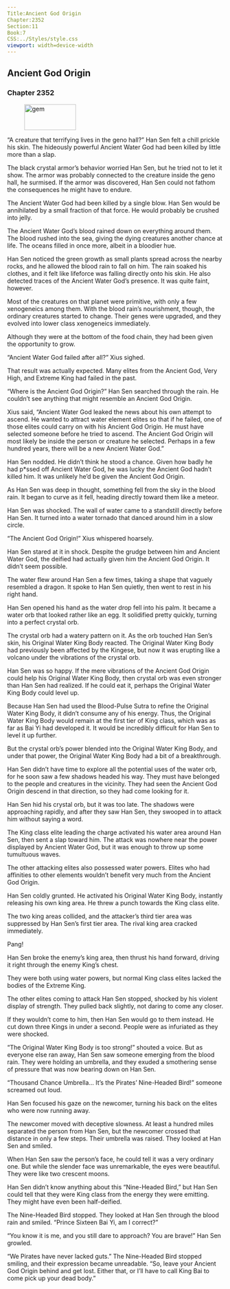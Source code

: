 ```yaml
---
Title:Ancient God Origin 
Chapter:2352 
Section:11 
Book:7 
CSS:../Styles/style.css 
viewport: width=device-width
---
```

  
## Ancient God Origin
### Chapter 2352
  
<figure>
	<img src="../Images/gem.gif" alt="gem" id="gem" width="120" height="60" />
</figure>
  

  
“A creature that terrifying lives in the geno hall?” Han Sen felt a chill prickle his skin. The hideously powerful Ancient Water God had been killed by little more than a slap.

The black crystal armor’s behavior worried Han Sen, but he tried not to let it show. The armor was probably connected to the creature inside the geno hall, he surmised. If the armor was discovered, Han Sen could not fathom the consequences he might have to endure.

The Ancient Water God had been killed by a single blow. Han Sen would be annihilated by a small fraction of that force. He would probably be crushed into jelly.

The Ancient Water God’s blood rained down on everything around them. The blood rushed into the sea, giving the dying creatures another chance at life. The oceans filled in once more, albeit in a bloodier hue.

Han Sen noticed the green growth as small plants spread across the nearby rocks, and he allowed the blood rain to fall on him. The rain soaked his clothes, and it felt like lifeforce was falling directly onto his skin. He also detected traces of the Ancient Water God’s presence. It was quite faint, however.

Most of the creatures on that planet were primitive, with only a few xenogeneics among them. With the blood rain’s nourishment, though, the ordinary creatures started to change. Their genes were upgraded, and they evolved into lower class xenogeneics immediately.

Although they were at the bottom of the food chain, they had been given the opportunity to grow.

“Ancient Water God failed after all?” Xius sighed.

That result was actually expected. Many elites from the Ancient God, Very High, and Extreme King had failed in the past.

“Where is the Ancient God Origin?” Han Sen searched through the rain. He couldn’t see anything that might resemble an Ancient God Origin.

Xius said, “Ancient Water God leaked the news about his own attempt to ascend. He wanted to attract water element elites so that if he failed, one of those elites could carry on with his Ancient God Origin. He must have selected someone before he tried to ascend. The Ancient God Origin will most likely be inside the person or creature he selected. Perhaps in a few hundred years, there will be a new Ancient Water God.”

Han Sen nodded. He didn’t think he stood a chance. Given how badly he had p*ssed off Ancient Water God, he was lucky the Ancient God hadn’t killed him. It was unlikely he’d be given the Ancient God Origin.

As Han Sen was deep in thought, something fell from the sky in the blood rain. It began to curve as it fell, heading directly toward them like a meteor.

Han Sen was shocked. The wall of water came to a standstill directly before Han Sen. It turned into a water tornado that danced around him in a slow circle.

“The Ancient God Origin!” Xius whispered hoarsely.

Han Sen stared at it in shock. Despite the grudge between him and Ancient Water God, the deified had actually given him the Ancient God Origin. It didn’t seem possible.

The water flew around Han Sen a few times, taking a shape that vaguely resembled a dragon. It spoke to Han Sen quietly, then went to rest in his right hand.

Han Sen opened his hand as the water drop fell into his palm. It became a water orb that looked rather like an egg. It solidified pretty quickly, turning into a perfect crystal orb.

The crystal orb had a watery pattern on it. As the orb touched Han Sen’s skin, his Original Water King Body reacted. The Original Water King Body had previously been affected by the Kingese, but now it was erupting like a volcano under the vibrations of the crystal orb.

Han Sen was so happy. If the mere vibrations of the Ancient God Origin could help his Original Water King Body, then crystal orb was even stronger than Han Sen had realized. If he could eat it, perhaps the Original Water King Body could level up.

Because Han Sen had used the Blood-Pulse Sutra to refine the Original Water King Body, it didn’t consume any of his energy. Thus, the Original Water King Body would remain at the first tier of King class, which was as far as Bai Yi had developed it. It would be incredibly difficult for Han Sen to level it up further.

But the crystal orb’s power blended into the Original Water King Body, and under that power, the Original Water King Body had a bit of a breakthrough.

Han Sen didn’t have time to explore all the potential uses of the water orb, for he soon saw a few shadows headed his way. They must have belonged to the people and creatures in the vicinity. They had seen the Ancient God Origin descend in that direction, so they had come looking for it.

Han Sen hid his crystal orb, but it was too late. The shadows were approaching rapidly, and after they saw Han Sen, they swooped in to attack him without saying a word.

The King class elite leading the charge activated his water area around Han Sen, then sent a slap toward him. The attack was nowhere near the power displayed by Ancient Water God, but it was enough to throw up some tumultuous waves.

The other attacking elites also possessed water powers. Elites who had affinities to other elements wouldn’t benefit very much from the Ancient God Origin.

Han Sen coldly grunted. He activated his Original Water King Body, instantly releasing his own king area. He threw a punch towards the King class elite.

The two king areas collided, and the attacker’s third tier area was suppressed by Han Sen’s first tier area. The rival king area cracked immediately.

Pang!

Han Sen broke the enemy’s king area, then thrust his hand forward, driving it right through the enemy King’s chest.

They were both using water powers, but normal King class elites lacked the bodies of the Extreme King.

The other elites coming to attack Han Sen stopped, shocked by his violent display of strength. They pulled back slightly, not daring to come any closer.

If they wouldn’t come to him, then Han Sen would go to them instead. He cut down three Kings in under a second. People were as infuriated as they were shocked.

“The Original Water King Body is too strong!” shouted a voice. But as everyone else ran away, Han Sen saw someone emerging from the blood rain. They were holding an umbrella, and they exuded a smothering sense of pressure that was now bearing down on Han Sen.

“Thousand Chance Umbrella… It’s the Pirates’ Nine-Headed Bird!” someone screamed out loud.

Han Sen focused his gaze on the newcomer, turning his back on the elites who were now running away.

The newcomer moved with deceptive slowness. At least a hundred miles separated the person from Han Sen, but the newcomer crossed that distance in only a few steps. Their umbrella was raised. They looked at Han Sen and smiled.

When Han Sen saw the person’s face, he could tell it was a very ordinary one. But while the slender face was unremarkable, the eyes were beautiful. They were like two crescent moons.

Han Sen didn’t know anything about this “Nine-Headed Bird,” but Han Sen could tell that they were King class from the energy they were emitting. They might have even been half-deified.

The Nine-Headed Bird stopped. They looked at Han Sen through the blood rain and smiled. “Prince Sixteen Bai Yi, am I correct?”

“You know it is me, and you still dare to approach? You are brave!” Han Sen growled.

“We Pirates have never lacked guts.” The Nine-Headed Bird stopped smiling, and their expression became unreadable. “So, leave your Ancient God Origin behind and get lost. Either that, or I’ll have to call King Bai to come pick up your dead body.”